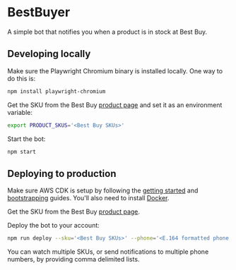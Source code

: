 # BestBuyer
A simple bot that notifies you when a product is in stock at Best Buy.

## Developing locally
Make sure the Playwright Chromium binary is installed locally. One way to do this is:
```bash
npm install playwright-chromium
```

Get the SKU from the Best Buy [product page](https://www.bestbuy.com/site/6429440.p) and set it as an environment variable:
```bash
export PRODUCT_SKUS='<Best Buy SKUs>'
```

Start the bot:
```bash
npm start
```

## Deploying to production
Make sure AWS CDK is setup by following the [getting started](https://docs.aws.amazon.com/cdk/latest/guide/getting_started.html#getting_started_prerequisites) and [bootstrapping](https://docs.aws.amazon.com/cdk/latest/guide/bootstrapping.html#bootstrapping-howto) guides. You'll also need to install [Docker](https://www.docker.com/products/docker-desktop).

Get the SKU from the Best Buy [product page](https://www.bestbuy.com/site/6429440.p).

Deploy the bot to your account:
```bash
npm run deploy --sku='<Best Buy SKUs>' --phone='<E.164 formatted phone numbers>'
```

You can watch multiple SKUs, or send notifications to multiple phone numbers, by providing comma delimited lists.
